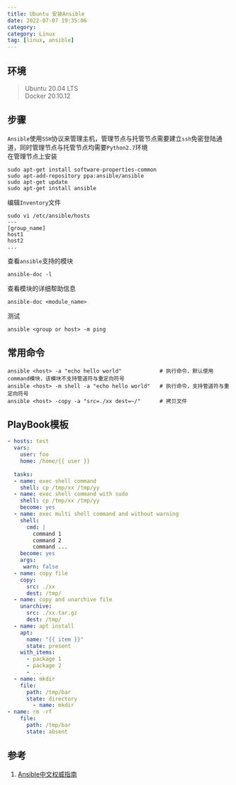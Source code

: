 ```yaml
---
title: Ubuntu 安装Ansible
date: 2022-07-07 19:35:06
category:
category: Linux
tag: [linux, ansible]
---
```


## 环境
> Ubuntu 20.04 LTS  
> Docker 20.10.12  

## 步骤
`Ansible`使用`SSH`协议来管理主机，管理节点与托管节点需要建立`ssh`免密登陆通道，同时管理节点与托管节点均需要`Python2.7`环境  
在管理节点上安装
```shell
sudo apt-get install software-properties-common
sudo apt-add-repository ppa:ansible/ansible
sudo apt-get update
sudo apt-get install ansible
```

编辑`Inventory`文件
```shell
sudo vi /etc/ansible/hosts
---
[group_name]
host1
host2
...
```

查看`ansible`支持的模块
```shell
ansible-doc -l
```

查看模块的详细帮助信息
```shell
ansible-doc <module_name>
```

测试
```shell
ansible <group or host> -m ping
```

## 常用命令
```shell
ansible <host> -a "echo hello world"            # 执行命令，默认使用command模块，该模块不支持管道符与重定向符号
ansible <host> -m shell -a "echo hello world"   # 执行命令，支持管道符与重定向符号
ansible <host> -copy -a "src=./xx dest=~/"      # 拷贝文件
```

## PlayBook模板
```yaml
- hosts: test
  vars:
    user: foo
    home: /home/{{ user }}
  
  tasks:
  - name: exec shell command
    shell: cp /tmp/xx /tmp/yy
  - name: exec shell command with sudo
    shell: cp /tmp/xx /tmp/yy
    become: yes
  - name: exec multi shell command and without warning
    shell:
      cmd: |
        command 1
        command 2
        command ...
    become: yes
    args:
     warn: false
  - name: copy file
    copy:
      src: ./xx
      dest: /tmp/
  - name: copy and unarchive file
    unarchive: 
      src: ./xx.tar.gz
      dest: /tmp/
  - name: apt install
    apt:
      name: "{{ item }}"
      state: present
    with_items:
      - package 1
      - package 2
      - ...
  - name: mkdir
    file:
      path: /tmp/bar
      state: directory
        - name: mkdir
- name: rm -rf
    file:
      path: /tmp/bar
      state: absent
```

## 参考
1. [Ansible中文权威指南](https://ansible-tran.readthedocs.io/en/latest/)
